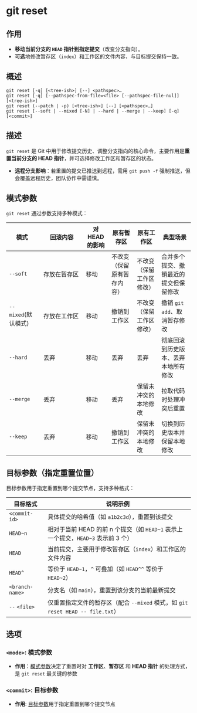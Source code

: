 # git reset

## 作用

- **移动当前分支的 `HEAD` 指针到指定提交**（改变分支指向）。
- **可选**地修改暂存区（`index`）和工作区的文件内容，与目标提交保持一致。

## 概述

```text
git reset [-q] [<tree-ish>] [--] <pathspec>…​
git reset [-q] [--pathspec-from-file=<file> [--pathspec-file-nul]] [<tree-ish>]
git reset (--patch | -p) [<tree-ish>] [--] [<pathspec>…​]
git reset [--soft | --mixed [-N] | --hard | --merge | --keep] [-q] [<commit>]
```

## 描述

`git reset` 是 Git 中用于修改提交历史、调整分支指向的核心命令，主要作用是**重置当前分支的 HEAD 指针**，并可选择修改工作区和暂存区的状态。

* **远程分支影响**：若重置的提交已推送到远程，需用 `git push -f` 强制推送，但会覆盖远程历史，团队协作中需谨慎。

## 模式参数

`git reset` 通过参数支持多种模式：

| <div style="width: 70px">模式</div>      | <div style="width: 100px">回滚内容</div> | 对 HEAD 的影响 | 原有暂存区 | 原有工作区 | 典型场景                               |
| --------- | -------------- | -------------------------- | -------------------------------- | -------------------------------------- | --------- |
| `--soft`  | 存放在暂存区 | 移动 | 不改变（保留原有暂存内容） | 不改变（保留工作区修改）         | 合并多个提交、撤销最近的提交但保留修改 |
| `--mixed`(默认模式) | 存放在工作区 | 移动 | 撤销到工作区 | 不改变（保留工作区修改）         | 撤销 `git add`、取消暂存修改           |
| `--hard`  | 丢弃 | 移动 | 丢弃     | 丢弃 | 彻底回滚到历史版本、丢弃本地所有修改   |
| `--merge` | 丢弃 | 移动 | 丢弃 | 保留未冲突的本地修改 | 拉取代码时处理冲突后重置 |
| `--keep` | 丢弃 | 移动 | 撤销到工作区 | 保留未冲突的本地修改 | 切换到历史版本并保留本地修改 |

## 目标参数（指定重置位置）

目标参数用于指定重置到哪个提交节点，支持多种格式：

| 目标格式        | 说明示例                                                     |
| --------------- | ------------------------------------------------------------ |
| `<commit-id>`   | 具体提交的哈希值（如 `a1b2c3d`），重置到该提交               |
| `HEAD~n`        | 相对于当前 HEAD 的前 n 个提交（如 `HEAD~1` 表示上一个提交，`HEAD~3` 表示前 3 个） |
| `HEAD`          | 当前提交，主要用于修改暂存区（`index`）和工作区的文件内容    |
| `HEAD^`         | 等价于 `HEAD~1`，`^` 可叠加（如 `HEAD^^` 等价于 `HEAD~2`）   |
| `<branch-name>` | 分支名（如 `main`），重置到该分支的当前最新提交              |
| `--` `<file>`   | 仅重置指定文件的暂存区（配合 `--mixed` 模式，如 `git reset HEAD -- file.txt`） |

## 选项

###  `<mode>`:  模式参数

* **作用**：[模式参数](#模式参数)决定了重置时对 **工作区**、**暂存区** 和 **HEAD 指针** 的处理方式，是 `git reset` 最关键的参数

### `<commit>`: 目标参数

* **作用**:  [目标参数](#目标参数-指定重置位置)用于指定重置到哪个提交节点